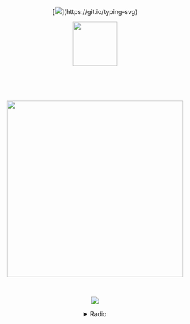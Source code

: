 <div align="center">

[![](https://readme-typing-svg.herokuapp.com?font=Fira+Code&pause=800&color=a69d94&center=true&vCenter=true&width=600&lines=little+Logan+.+.;Will+you+return+again?;We+can+renew+.+.;And+you+could+be+my+brother,;Once+again+.+.)](https://git.io/typing-svg)
<p align="center">
      <img height=100 src="https://files.catbox.moe/rsayx0.png">
</p>

<br>
<br>
<br>

<p align="center">
      <img height=400 src="https://files.catbox.moe/xa05il.png">
    </p>

<br> <p align="center">![](https://komarev.com/ghpvc/?username=Litanchovy&label=✦&color=A6A096)</p>

<div align="center">
<details>
<summary>Radio</summary>
      
[![spotify-github-profile](https://spotify-github-profile.kittinanx.com/api/view?uid=31rgvgg5dbtf4bjseamyqpvh3idm&cover_image=true&theme=natemoo-re&show_offline=true&background_color=000000&interchange=true&bar_color=ebebea&bar_color_cover=false)](https://github.com/kittinan/spotify-github-profile)
